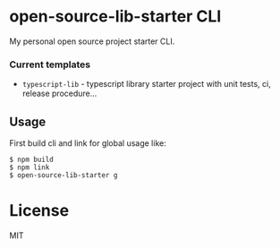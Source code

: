 # open-source-lib-starter CLI

My personal open source project starter CLI. 

### Current templates
- `typescript-lib` - typescript library starter project with unit tests, ci, release procedure...

## Usage
First build cli and link for global usage like: 
```shell
$ npm build
$ npm link
$ open-source-lib-starter g
```

# License
MIT

